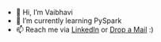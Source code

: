 - 👋 Hi, I’m Vaibhavi
- 🌱 I’m currently learning PySpark
- 📫 Reach me via [LinkedIn](https://www.linkedin.com/in/vaibhavi-pore-242042211/) or [Drop a Mail](mailto:porevaibhavi5@gmail.com) :)
<!--- - 🐾 View my [Portfolio](https://vpore.github.io/Portfolio/) --->
<!---- :page_facing_up: ...and [Resume](https://drive.google.com/file/d/1Mqh5gUXSJXctUDBg6ztSTX0VFo2VWNwN/view?usp=sharing)--->

<!---
vpore/vpore is a ✨ special ✨ repository because its `README.md` (this file) appears on your GitHub profile.
You can click the Preview link to take a look at your changes.
--->
